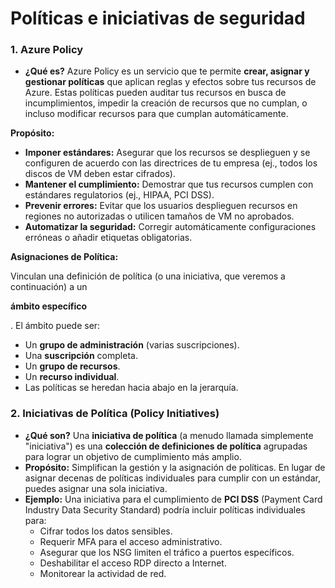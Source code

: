 # Políticas e iniciativas de seguridad

### 1. Azure Policy

- **¿Qué es?** Azure Policy es un servicio que te permite **crear, asignar y gestionar políticas** que aplican reglas y efectos sobre tus recursos de Azure. Estas políticas pueden auditar tus recursos en busca de incumplimientos, impedir la creación de recursos que no cumplan, o incluso modificar recursos para que cumplan automáticamente.

**Propósito:**

- **Imponer estándares:** Asegurar que los recursos se desplieguen y se configuren de acuerdo con las directrices de tu empresa (ej., todos los discos de VM deben estar cifrados).
- **Mantener el cumplimiento:** Demostrar que tus recursos cumplen con estándares regulatorios (ej., HIPAA, PCI DSS).
- **Prevenir errores:** Evitar que los usuarios desplieguen recursos en regiones no autorizadas o utilicen tamaños de VM no aprobados.
- **Automatizar la seguridad:** Corregir automáticamente configuraciones erróneas o añadir etiquetas obligatorias.

**Asignaciones de Política:**

Vinculan una definición de política (o una iniciativa, que veremos a continuación) a un

**ámbito específico**

. El ámbito puede ser:

- Un **grupo de administración** (varias suscripciones).
- Una **suscripción** completa.
- Un **grupo de recursos**.
- Un **recurso individual**.
- Las políticas se heredan hacia abajo en la jerarquía.

### 2. Iniciativas de Política (Policy Initiatives)

- **¿Qué son?** Una **iniciativa de política** (a menudo llamada simplemente "iniciativa") es una **colección de definiciones de política** agrupadas para lograr un objetivo de cumplimiento más amplio.
- **Propósito:** Simplifican la gestión y la asignación de políticas. En lugar de asignar decenas de políticas individuales para cumplir con un estándar, puedes asignar una sola iniciativa.
- **Ejemplo:** Una iniciativa para el cumplimiento de **PCI DSS** (Payment Card Industry Data Security Standard) podría incluir políticas individuales para:
    - Cifrar todos los datos sensibles.
    - Requerir MFA para el acceso administrativo.
    - Asegurar que los NSG limiten el tráfico a puertos específicos.
    - Deshabilitar el acceso RDP directo a Internet.
    - Monitorear la actividad de red.